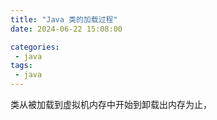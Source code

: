 ```yaml
---
title: "Java 类的加载过程"
date: 2024-06-22 15:08:00

categories:
 - java
tags:
 - java
---
```


类从被加载到虚拟机内存中开始到卸载出内存为止， 